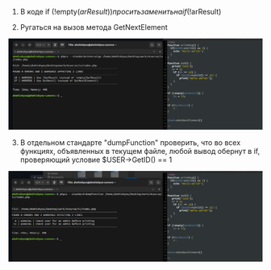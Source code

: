 1. В коде if (!empty($arResult)) просить заменить на if (!$arResult)

2. Ругаться на вызов метода GetNextElement



![Image alt](https://github.com/AhEhIOhYou/php-code-sniffs/blob/main/screenshots/1.png)

3. В отдельном стандарте "dumpFunction" проверить, что во всех функциях, объявленных в текущем файле, любой вывод обернут в if, проверяющий условие $USER->GetID() == 1

![Image alt](https://github.com/AhEhIOhYou/php-code-sniffs/blob/main/screenshots/2.png)
